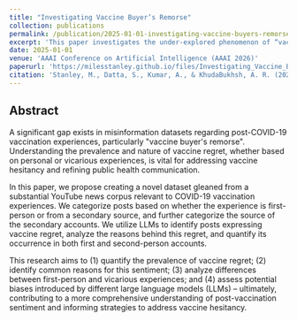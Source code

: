 ```yaml
---
title: "Investigating Vaccine Buyer’s Remorse"
collection: publications
permalink: /publication/2025-01-01-investigating-vaccine-buyers-remorse
excerpt: 'This paper investigates the under-explored phenomenon of “vaccine buyer’s remorse” by using LLMs to examine how expressions of regret manifest on the social web.'
date: 2025-01-01
venue: 'AAAI Conference on Artificial Intelligence (AAAI 2026)'
paperurl: 'https://milesstanley.github.io/files/Investigating_Vaccine_Buyers_Remorse.pdf'
citation: 'Stanley, M., Datta, S., Kumar, A., & KhudaBukhsh, A. R. (2025). Investigating Vaccine Buyer’s Remorse. Submitted to the AAAI Conference on Artificial Intelligence (AAAI 2026).'
---
```


## Abstract

A significant gap exists in misinformation datasets regarding post-COVID-19 vaccination experiences, particularly "vaccine buyer's remorse". Understanding the prevalence and nature of vaccine regret, whether based on personal or vicarious experiences, is vital for addressing vaccine hesitancy and refining public health communication. 

In this paper, we propose creating a novel dataset gleaned from a substantial YouTube news corpus relevant to COVID-19 vaccination experiences. We categorize posts based on whether the experience is first-person or from a secondary source, and further categorize the source of the secondary accounts. We utilize LLMs to identify posts expressing vaccine regret, analyze the reasons behind this regret, and quantify its occurrence in both first and second-person accounts. 

This research aims to (1) quantify the prevalence of vaccine regret; (2) identify common reasons for this sentiment; (3) analyze differences between first-person and vicarious experiences; and (4) assess potential biases introduced by different large language models (LLMs) – ultimately, contributing to a more comprehensive understanding of post-vaccination sentiment and informing strategies to address vaccine hesitancy.

